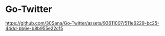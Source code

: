 ﻿# Go-Twitter


https://github.com/30Sana/Go-Twitter/assets/93611007/511e6229-bc25-44dd-bb6e-b8b955e22c15

